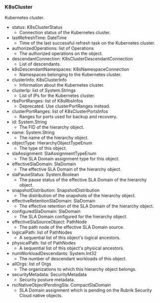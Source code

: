### K8sCluster
Kubernetes cluster.

- status: K8sClusterStatus
  - Connection status of the Kubernetes cluster.
- lastRefreshTime: DateTime
  - Time of the last successful refresh task on the Kubernetes cluster.
- authorizedOperations: list of Operations
  - The authorized operations on the object.
- descendantConnection: K8sClusterDescendantConnection
  - List of descendants.
- k8sDescendantNamespaces: K8sNamespaceConnection
  - Namespaces belonging to the Kubernetes cluster.
- clusterInfo: K8sClusterInfo
  - Information about the Kubernetes cluster.
- clusterIp: list of System.Strings
  - List of IPs for the Kubernetes cluster.
- rbsPortRanges: list of K8sRbsInfos
  - Deprecated. Use clusterPortRanges instead.
- clusterPortRanges: list of K8sClusterPortsInfos
  - Ranges for ports used for backup and recovery.
- id: System.String
  - The FID of the hierarchy object.
- name: System.String
  - The name of the hierarchy object.
- objectType: HierarchyObjectTypeEnum
  - The type of this object.
- slaAssignment: SlaAssignmentTypeEnum
  - The SLA Domain assignment type for this object.
- effectiveSlaDomain: SlaDomain
  - The effective SLA Domain of the hierarchy object.
- slaPauseStatus: System.Boolean
  - The pause status of the effective SLA Domain of the hierarchy object.
- snapshotDistribution: SnapshotDistribution
  - The distribution of the snapshots of the hierarchy object.
- effectiveRetentionSlaDomain: SlaDomain
  - The effective retention of the SLA Domain of the hierarchy object.
- configuredSlaDomain: SlaDomain
  - The SLA Domain configured for the hierarchy object.
- effectiveSlaSourceObject: PathNode
  - The path node of the effective SLA Domain source.
- logicalPath: list of PathNodes
  - A sequential list of this object's logical ancestors.
- physicalPath: list of PathNodes
  - A sequential list of this object's physical ancestors.
- numWorkloadDescendants: System.Int32
  - The number of descendant workloads of this object.
- allOrgs: list of Orgs
  - The organizations to which this hierarchy object belongs.
- securityMetadata: SecurityMetadata
  - Security posture metadata.
- rscNativeObjectPendingSla: CompactSlaDomain
  - SLA Domain assignment which is pending on the Rubrik Security Cloud native objects.

